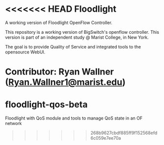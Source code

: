 <<<<<<< HEAD
Floodlight
==========

A working version of Floodlight OpenFlow Controller.

This repository is a working version of BigSwitch's openflow
controller. This version is part of an independent study @ Marist
College, in New York. 

The goal is to provide Quality of Service and integrated tools to
the opensource WebUI.

Contributor: Ryan Wallner (Ryan.Wallner1@marist.edu)
=======
floodlight-qos-beta
===================

Floodlight with QoS module and tools to manage QoS state in an OF network
>>>>>>> 268b9627cbdf885ff9f152568efd6c059e7ee70a
